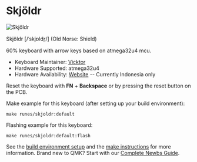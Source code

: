 # Skjöldr

![Skjöldr](https://i.imgur.com/HtRqhxDh.jpg)

Skjöldr [/ˈskjɒldr̩/] (Old Norse: Shield)

60% keyboard with arrow keys based on atmega32u4 mcu.

* Keyboard Maintainer: [Vicktor](https://github.com/vicktorhu)
* Hardware Supported: atmega32u4
* Hardware Availability: [Website](https://www.runes.id) -- Currently Indonesia only

Reset the keyboard with **FN** + **Backspace** or by pressing the reset button on the PCB.
  
Make example for this keyboard (after setting up your build environment):

    make runes/skjoldr:default

Flashing example for this keyboard:

    make runes/skjoldr:default:flash

See the [build environment setup](https://docs.qmk.fm/#/getting_started_build_tools) and the [make instructions](https://docs.qmk.fm/#/getting_started_make_guide) for more information. Brand new to QMK? Start with our [Complete Newbs Guide](https://docs.qmk.fm/#/newbs).
